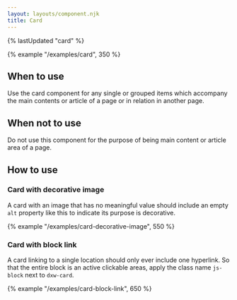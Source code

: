 ```yaml
---
layout: layouts/component.njk
title: Card
---
```


{% lastUpdated "card" %}

{% example "/examples/card", 350 %}

## When to use

Use the card component for any single or grouped items which accompany the main contents or article of a page or in relation in another page.

## When not to use

Do not use this component for the purpose of being main content or article area of a page.

## How to use

### Card with decorative image

A card with an image that has no meaningful value should include an empty `alt` property like this to indicate its purpose is decorative.

{% example "/examples/card-decorative-image", 550 %}

### Card with block link

A card linking to a single location should only ever include one hyperlink. So that the entire block is an active clickable areas, apply the class name `js-block` next to `dxw-card`.

{% example "/examples/card-block-link", 650 %}
